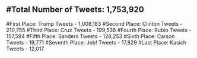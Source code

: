 #Total Number of Tweets: 1,753,920 
---
#First Place: Trump Tweets - 1,008,183
#Second Place: Clinton Tweets - 210,755
#Third Place: Cruz Tweets - 199,538
#Fourth Place: Rubio Tweets - 157,594
#Fifth Place: Sanders Tweets - 128,253
#Sixth Place: Carson Tweets - 19,771
#Seventh Place: Jeb! Tweets - 17,829
#Last Place: Kasich Tweets - 12,017
